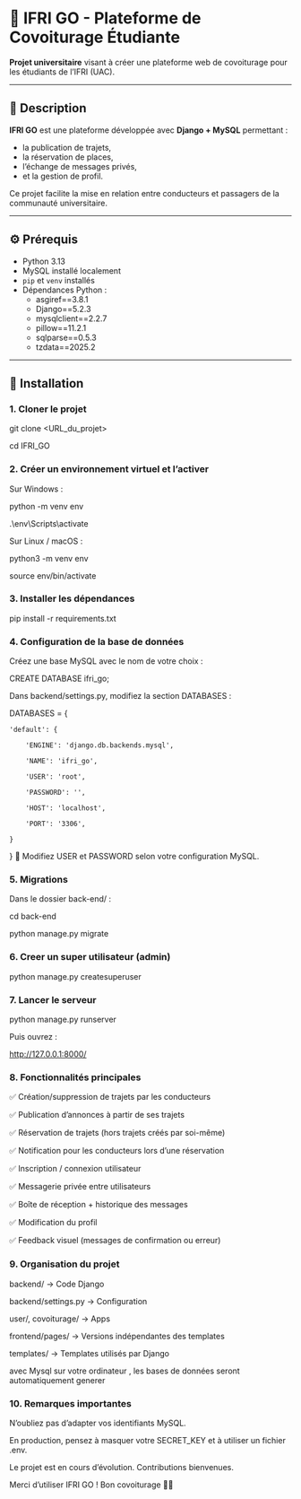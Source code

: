 # 🚗 IFRI GO - Plateforme de Covoiturage Étudiante

**Projet universitaire** visant à créer une plateforme web de covoiturage pour les étudiants de l’IFRI (UAC).

---

## 📝 Description

**IFRI GO** est une plateforme développée avec **Django + MySQL** permettant :
- la publication de trajets,
- la réservation de places,
- l’échange de messages privés,
- et la gestion de profil.

Ce projet facilite la mise en relation entre conducteurs et passagers de la communauté universitaire.

---

## ⚙️ Prérequis

- Python 3.13
- MySQL installé localement
- `pip` et `venv` installés
- Dépendances Python :
  - asgiref==3.8.1
  - Django==5.2.3
  - mysqlclient==2.2.7
  - pillow==11.2.1
  - sqlparse==0.5.3
  - tzdata==2025.2

---

## 🚀 Installation

### 1. Cloner le projet

git clone <URL_du_projet>

cd IFRI_GO

### 2. Créer un environnement virtuel et l’activer

Sur Windows :

python -m venv env

.\env\Scripts\activate

Sur Linux / macOS :

python3 -m venv env

source env/bin/activate

### 3. Installer les dépendances

pip install -r requirements.txt

### 4. Configuration de la base de données

Créez une base MySQL avec le nom de votre choix :

CREATE DATABASE ifri_go;

Dans backend/settings.py, modifiez la section DATABASES :

DATABASES = {

    'default': {

        'ENGINE': 'django.db.backends.mysql',

        'NAME': 'ifri_go',

        'USER': 'root',

        'PASSWORD': '',

        'HOST': 'localhost',

        'PORT': '3306',

    }

}
📝 Modifiez USER et PASSWORD selon votre configuration MySQL.

### 5. Migrations

Dans le dossier back-end/ :

cd back-end 

python manage.py migrate

### 6. Creer un super utilisateur (admin)

python manage.py createsuperuser

### 7. Lancer le serveur

python manage.py runserver

Puis ouvrez :

http://127.0.0.1:8000/

### 8. Fonctionnalités principales

✅ Création/suppression de trajets par les conducteurs

✅ Publication d’annonces à partir de ses trajets

✅ Réservation de trajets (hors trajets créés par soi-même)

✅ Notification pour les conducteurs lors d’une réservation

✅ Inscription / connexion utilisateur

✅ Messagerie privée entre utilisateurs

✅ Boîte de réception + historique des messages

✅ Modification du profil

✅ Feedback visuel (messages de confirmation ou erreur)

### 9. Organisation du projet

backend/ → Code Django

backend/settings.py → Configuration

user/, covoiturage/ → Apps

frontend/pages/ → Versions indépendantes des templates

templates/ → Templates utilisés par Django

avec Mysql sur votre ordinateur , les bases de données seront automatiquement generer

### 10. Remarques importantes

N’oubliez pas d’adapter vos identifiants MySQL.

En production, pensez à masquer votre SECRET_KEY et à utiliser un fichier .env.

Le projet est en cours d’évolution. Contributions bienvenues.

Merci d’utiliser IFRI GO !
Bon covoiturage 🚗✨
